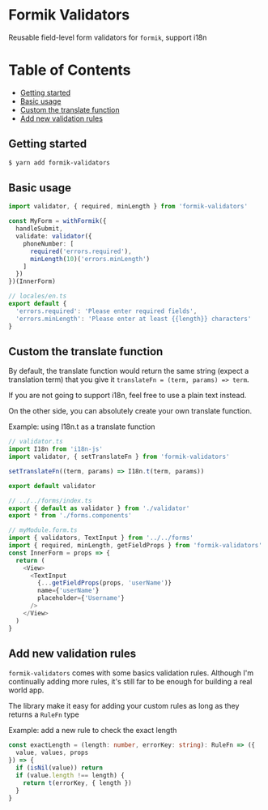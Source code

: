 # Formik Validators

Reusable field-level form validators for `formik`, support i18n

Table of Contents
=================

* [Getting started](#getting-started)
* [Basic usage](#basic-usage)
* [Custom the translate function](#custom-the-translate-function)
* [Add new validation rules](#add-new-validation-rules)

## Getting started

```sh
$ yarn add formik-validators
```

## Basic usage

```ts
import validator, { required, minLength } from 'formik-validators'

const MyForm = withFormik({
  handleSubmit,
  validate: validator({
    phoneNumber: [
      required('errors.required'),
      minLength(10)('errors.minLength')
    ]
  })
})(InnerForm)
```

```ts
// locales/en.ts
export default {
  'errors.required': 'Please enter required fields',
  'errors.minLength': 'Please enter at least {{length}} characters'
}
```

## Custom the translate function

By default, the translate function would return the same string (expect a translation term) that you give it
`translateFn = (term, params) => term`.

If you are not going to support i18n, feel free to use a plain text instead.

On the other side, you can absolutely create your own translate function.

Example: using I18n.t as a translate function

```ts
// validator.ts
import I18n from 'i18n-js'
import validator, { setTranslateFn } from 'formik-validators'

setTranslateFn((term, params) => I18n.t(term, params))

export default validator
```

```ts
// ../../forms/index.ts
export { default as validator } from './validator'
export * from './forms.components'
```

```ts
// myModule.form.ts
import { validators, TextInput } from '../../forms'
import { required, minLength, getFieldProps } from 'formik-validators'
const InnerForm = props => {
  return (
    <View>
      <TextInput
        {...getFieldProps(props, 'userName')}
        name={'userName'}
        placeholder={'Username'}
      />
    </View>
  )
}
```

## Add new validation rules

`formik-validators` comes with some basics validation rules. Although I'm continually adding more rules, it's still far to be enough for building a real world app.

The library make it easy for adding your custom rules as long as they returns a `RuleFn` type

Example: add a new rule to check the exact length

```ts
const exactLength = (length: number, errorKey: string): RuleFn => ({
  value, values, props
}) => {
  if (isNil(value)) return
  if (value.length !== length) {
    return t(errorKey, { length })
  }
}
```
